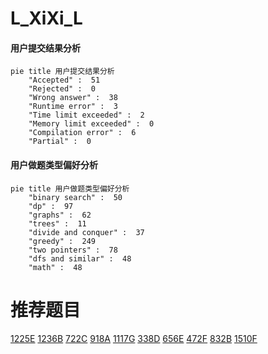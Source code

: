 # L_XiXi_L

<!-- tabs:start -->



#### **用户提交结果分析**

```mermaid
pie title 用户提交结果分析
    "Accepted" :  51
    "Rejected" :  0
    "Wrong answer" :  38
    "Runtime error" :  3
    "Time limit exceeded" :  2
    "Memory limit exceeded" :  0
    "Compilation error" :  6
    "Partial" :  0
```

#### **用户做题类型偏好分析**

```mermaid
pie title 用户做题类型偏好分析
    "binary search" :  50
    "dp" :  97
    "graphs" :  62
    "trees" :  11
    "divide and conquer" :  37
    "greedy" :  249
    "two pointers" :  78
    "dfs and similar" :  48
    "math" :  48
```



<!-- tabs:end -->
# 推荐题目
[1225E](https://codeforces.com/contest/1225/problem/E)
[1236B](https://codeforces.com/contest/1236/problem/B)
[722C](https://codeforces.com/contest/722/problem/C)
[918A](https://codeforces.com/contest/918/problem/A)
[1117G](https://codeforces.com/contest/1117/problem/G)
[338D](https://codeforces.com/contest/338/problem/D)
[656E](https://codeforces.com/contest/656/problem/E)
[472F](https://codeforces.com/contest/472/problem/F)
[832B](https://codeforces.com/contest/832/problem/B)
[1510F](https://codeforces.com/contest/1510/problem/F)
